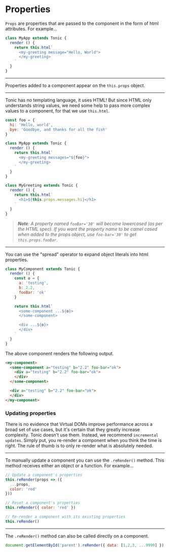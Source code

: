 # Properties

`Props` are properties that are passed to the component in the form of html
attributes. For example...

```js
class MyApp extends Tonic {
  render () {
    return this.html`
      <my-greeting message="Hello, World">
      </my-greeting>
    `
  }
}
```

---

Properties added to a component appear on the `this.props` object.

---

Tonic has no templating language, it uses HTML! But since HTML only
understands string values, we need some help to pass more complex
values to a component, for that we use `this.html`.

```js
const foo = {
  hi: 'Hello, world',
  bye: 'Goodbye, and thanks for all the fish'
}

class MyApp extends Tonic {
  render () {
    return this.html`
      <my-greeting messages="${foo}">
      </my-greeting>
    `
  }
}
```

```js
class MyGreeting extends Tonic {
  render () {
    return this.html`
      <h1>${this.props.messages.hi}</h1>
    `
  }
}
```

> <i><b>Note</b>: A property named `fooBar='30'` will become lowercased
> (as per the HTML spec). If you want the property name to be camel cased when
> added to the props object, use `foo-bar='30'` to get `this.props.fooBar`.</i>

---

You can use the "spread" operator to expand object literals into html properties.

```js
class MyComponent extends Tonic {
  render () {
    const o = {
      a: 'testing',
      b: 2.2,
      fooBar: 'ok'
    }

    return this.html`
      <some-component ...${o}>
      </some-component>

      <div ...${o}>
      </div>
    `
  }
}
```

The above component renders the following output.

```html
<my-component>
  <some-component a="testing" b="2.2" foo-bar="ok">
    <div a="testing" b="2.2" foo-bar="ok">
    </div>
  </some-component>

  <div a="testing" b="2.2" foo-bar="ok">
  </div>
</my-component>
```

### Updating properties

There is no evidence that Virtual DOMs improve performance across a broad set
of use cases, but it's certain that they greatly increase complexity. Tonic doesn't
use them. Instead, we recommend `incremental updates`. Simply put, you re-render a
component when you think the time is right. The rule of thumb is to only re-render
what is absolutely needed.

---

To manually update a component you can use the `.reRender()` method. This method
receives either an object or a function. For example...

```js
// Update a component's properties
this.reRender(props => ({
  ...props,
  color: 'red'
}))

// Reset a component's properties
this.reRender({ color: 'red' })

// Re-render a component with its existing properties
this.reRender()
```

---

The `.reRender()` method can also be called directly on a component.

```js
document.getElementById('parent').reRender({ data: [1,2,3, ...9999] })
```
